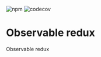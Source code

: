![npm](https://img.shields.io/npm/v/@txo/observable-redux-peer)
![codecov](https://img.shields.io/codecov/c/github/technology-studio/observable-redux-peer)
# Observable redux #

Observable redux
